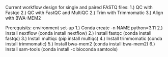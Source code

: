 Current workflow design for single and paired FASTQ files: 
  1.) QC with Fastqc
  2.) QC with FastQC and MultiQC
  2.) Trim with Trimmomatic
  3.) Align with BWA-MEM2

Prerequisits: environment set-up
  1.) Conda create -n NAME python=3.11
  2.) Install nextflow (conda install nextflow)
  2.) Install fastqc (conda install fastqc)
  3.) Install multiqc (pip install multiqc)
  4.) Install trimmomatic (conda install trimmomatic) 
  5.) Install bwa-mem2 (conda install bwa-mem2) 
  6.) Install sam-tools (conda install -c bioconda samtools)


